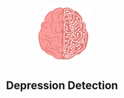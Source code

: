 <div align="center">
<br />
 <img src="Screenshots/brain.png" alt="Logo-brain" width="150" height="150">
  <h1  align="center"> Depression Detection</h1>
</div>
